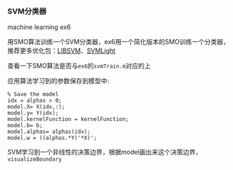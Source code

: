 ### SVM分类器
machine learning ex6

用SMO算法训练一个SVM分类器，ex6用一个简化版本的SMO训练一个分类器，推荐更多优化包：[LIBSVM](http://www.csie.ntu.edu.tw/~cjlin/libsvm/)、[SVMLight](http://svmlight.joachims.org/)

查看一下SMO算法是否与`ex6`的`svmTrain.m`对应的上

应用算法学习到的参数保存到模型中:
```
% Save the model
idx = alphas > 0;
model.X= X(idx,:);
model.y= Y(idx);
model.kernelFunction = kernelFunction;
model.b= b;
model.alphas= alphas(idx);
model.w = ((alphas.*Y)'*X)';
```

SVM学习到一个非线性的决策边界，根据model画出来这个决策边界，`visualizeBoundary`

